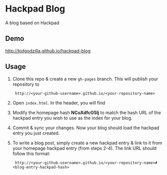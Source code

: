 # Hackpad Blog
A blog based on Hackpad

## Demo

http://kidgodzilla.github.io/hackpad-blog

## Usage

1. Clone this repo & create a new `gh-pages` branch. This will publish your repository to

    	http://<your-github-username>.github.io/<your-repository-name>

2. Open `index.html`. In the header, you will find

    <!-- Modify this variable to change the index page of your blog -->
	<script>
		// This is the hackpad ID of my blog index, which links to other articles
		var homepage_hash = "NCoXdfcG5Ij";
	</script>

3. Modify the homepage hash **NCoXdfcG5Ij** to match the hash URL of the hackpad entry you wish to use as the index for your blog.

4. Commit & sync your changes. Now your blog should load the hackpad entry you just created.

5. To write a blog post, simply create a new hackpad entry & link to it from your homepage hackpad entry (from steps 2-4). The link URL should follow this format:

    	http://<your-github-username>.github.io/<your-repository-name>#<blog-entry-hackpad-hash>
